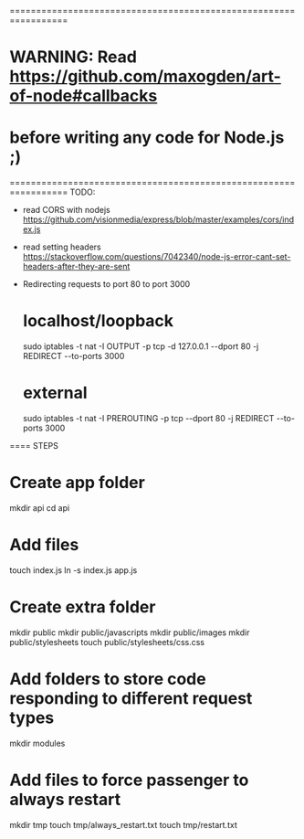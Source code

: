
=================================================================
#
# WARNING: Read https://github.com/maxogden/art-of-node#callbacks
#   before writing any code for Node.js ;)
=================================================================
TODO:
   * read CORS with nodejs 
      https://github.com/visionmedia/express/blob/master/examples/cors/index.js

   * read setting headers
      https://stackoverflow.com/questions/7042340/node-js-error-cant-set-headers-after-they-are-sent

   * Redirecting requests to port 80 to port 3000
      # localhost/loopback
      sudo iptables -t nat -I OUTPUT -p tcp -d 127.0.0.1 --dport 80 -j REDIRECT --to-ports 3000

      # external
      sudo iptables -t nat -I PREROUTING -p tcp --dport 80 -j REDIRECT --to-ports 3000

==== STEPS

# Create app folder

mkdir api
cd api


# Add files
touch index.js
ln -s index.js app.js


# Create extra folder
mkdir public
mkdir public/javascripts
mkdir public/images
mkdir public/stylesheets
touch public/stylesheets/css.css

# Add folders to store code responding to different request types
mkdir modules 


# Add files to force passenger to always restart
mkdir tmp
touch tmp/always_restart.txt
touch tmp/restart.txt  
